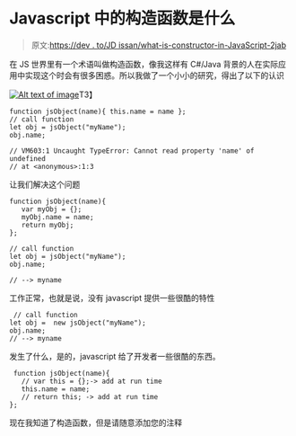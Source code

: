 # Javascript 中的构造函数是什么

> 原文:[https://dev . to/JD issan/what-is-constructor-in-JavaScript-2jab](https://dev.to/jdissan/what-is-constructor-in-javascript-2jab)

在 JS 世界里有一个术语叫做构造函数，像我这样有 C#/Java 背景的人在实际应用中实现这个时会有很多困惑。所以我做了一个小小的研究，得出了以下的认识

[![Alt text of image](../Images/55d852b541e598d152afb6934eef9e0b.png)](https://res.cloudinary.com/practicaldev/image/fetch/s--oWJwQXS3--/c_limit%2Cf_auto%2Cfl_progressive%2Cq_auto%2Cw_880/https://theleaguelady.com/wp-content/uploads/2018/07/dont-believe-everything-you-read.jpg)T3】

```
function jsObject(name){ this.name = name };
// call function
let obj = jsObject("myName");
obj.name;

// VM603:1 Uncaught TypeError: Cannot read property 'name' of undefined
// at <anonymous>:1:3 
```

让我们解决这个问题

```
function jsObject(name){ 
   var myObj = {};
   myObj.name = name;
   return myObj;
};

// call function
let obj = jsObject("myName");
obj.name;

// --> myname 
```

工作正常，也就是说，没有 javascript 提供一些很酷的特性

```
 // call function
let obj =  new jsObject("myName");
obj.name;
// --> myname 
```

发生了什么，是的，javascript 给了开发者一些很酷的东西。

```
 function jsObject(name){ 
   // var this = {};-> add at run time 
   this.name = name;
   // return this; -> add at run time 
}; 
```

现在我知道了构造函数，但是请随意添加您的注释